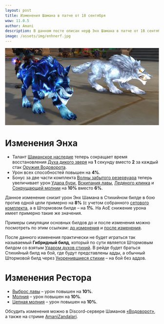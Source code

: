 ```yaml
---    
layout: post
title: Изменения Шамана в патче от 18 сентября
wow: 11.0.5
author: Amani
description: В данном посте описан нерф Энх Шамана в патче от 18 сентября в The War Within, а также как он повлияет на эту специализацию.
image: /assets/img/enhnerf.jpg
---
```


<p align="center">
    <img src="/assets/img/enhnerf.jpg"> 
</p>


# Изменения Энха

* Талант [Шаманское наследие](https://www.wowhead.com/ru/spell=384447/) теперь сокращает время восстановления [Духа дикого зверя](https://www.wowhead.com/ru/spell=51533/) на **1** секунду вместо **2** за каждый стак [Оружия Водоворота](https://ru.wowhead.com/spell=187880).
* Урон всех способностей повышен на **4%**.
* Бонус за две части комплекта [Волны забытого резервуара](https://www.wowhead.com/ru/item-set=1686/) теперь увеличивает урон [Удара бури](https://www.wowhead.com/ru/spell=17364), [Вскипания лавы](https://www.wowhead.com/ru/spell=60103), [Ледяного клинка](https://www.wowhead.com/ru/spell=342240) и [Сокрущающей молнии](https://www.wowhead.com/ru/spell=187874) на **10%** вместо **6%**.


Данное изменение снизит урон Энх Шамана в <span class="fire">Стихийном</span> билде в бою против одной цели примерно на **8%** (с учетом собранного [сетового комплекта](https://www.wowhead.com/ru/item-set=1686/), а в <span class="lightning">Штормовом</span> билде – на **1%**. На АоЕ снижение урона имеет примерно такие же значения.

Примеры симуляции основных билдов до и после изменения можно посмотреть по этим ссылкам: [до изменения](https://www.raidbots.com/simbot/report/pwmBYi7UKTF7svtJztEp9w) и [после изменения](https://www.raidbots.com/simbot/report/3Af7YzffA6Hb1Kj7X86rrr). 

После данного изменения практически не будет играться так называемый **Гибридный билд**, который по сути является  <span class="lightning">Штормовым</span> билдом со взятым [Ударом духов стихий](https://www.wowhead.com/ru/spell=117014). В рейде будет браться <span class="fire">Стихийный</span> билд на бой, где будут представлены адды, а обычный <span class="lightning">Штормовой</span> билд через [Укоренившиеся стихии](https://www.wowhead.com/ru/spell=378270/) – на бой без аддов.


# Изменения Рестора

* [Выброс лавы](https://ru.wowhead.com/spell=51505) – урон повышен на **10%**.
* [Молния](https://ru.wowhead.com/spell=188196) – урон повышен на **10%**.
* [Цепная молния](https://www.wowhead.com/ru/spell=188443) – урон повышен на **10%**.

<p></p>

Обсудить изменения можно в Discord-сервере Шаманов [«Водоворот»](https://discord.gg/vodovorot), а также на стриме [AmaniZandalari](https://www.twitch.tv/amanizandalari).
